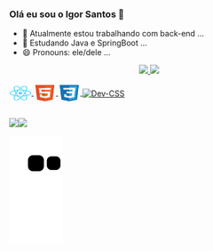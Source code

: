 ### Olá eu sou o Igor Santos 👋

- 🔭 Atualmente estou trabalhando com back-end ...
- 🌱 Estudando Java e SpringBoot ...
- 😄 Pronouns: ele/dele ...


<div align="center">
<a href="https://github.com/Igor-santos1">
<img height="180em" src="https://github-readme-stats.vercel.app/api?username=Igor-santos1&show_icons=true&theme=dracula&include_all_commit=true&count_private=true"/>
<img height="180em" src="https://github-readme-stats.vercel.app/api/top-langs/?username=Igor-santos1&layout=compact&langs_count=7&theme=dracula"/>
</div>

<div style="display: inline_block">
<br>
<img align="center" alt="Dev-React" height="30" width="40" src="https://raw.githubusercontent.com/devicons/devicon/master/icons/react/react-original.svg">
<img align="center" alt="Dev-HTML" height="30" width="40" src="https://raw.githubusercontent.com/devicons/devicon/master/icons/html5/html5-original.svg">
<img align="center" alt="Dev-CSS" height="30" width="40" src="https://raw.githubusercontent.com/devicons/devicon/master/icons/css3/css3-original.svg">
<img align="center" alt="Dev-CSS" height="30" width="40" <img src="https://cdn.jsdelivr.net/gh/devicons/devicon/icons/java/java-original-wordmark.svg">

</div> 

##

<div>
<a href="https://www.linkedin.com/in/igor-dossantos/" target="_blank"><img src="https://img.shields.io/badge/LinkedIn-0077B5?style=for-the-badge&logo=linkedin&logoColor=white> <a href="AQUI VAI O LINK DO INSTAGRAM" target="_blank"><img src="https://img.shields.io/badge/-Instagram-%23E4405F?style=for-the-badge&lo> <a href = "mailto:igorsantoslopes52@gmail.com">

![Snake animation](https://github.com/Igor-santos1/Igor-santos1/blob/output/github-contribution-grid-snake.svg) </div>
